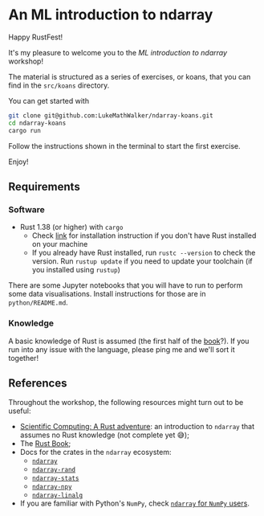 # An ML introduction to ndarray

Happy RustFest!

It's my pleasure to welcome you to the *ML introduction to ndarray* workshop!

The material is structured as a series of exercises, or koans, that you can find in the `src/koans` directory.

You can get started with
```bash
git clone git@github.com:LukeMathWalker/ndarray-koans.git
cd ndarray-koans
cargo run
```
Follow the instructions shown in the terminal to start the first exercise.

Enjoy!

## Requirements

### Software

* Rust 1.38 (or higher) with `cargo`
    * Check [link](https://www.rust-lang.org/tools/install) for installation instruction if you don't have Rust installed on your machine
    * If you already have Rust installed, run `rustc --version` to check the version.
      Run `rustup update` if you need to update your toolchain (if you installed using `rustup`)

There are some Jupyter notebooks that you will have to run to perform some data visualisations. Install
instructions for those are in `python/README.md`.

### Knowledge

A basic knowledge of Rust is assumed (the first half of the [book](https://doc.rust-lang.org/book/)?).
If you run into any issue with the language, please ping me and we'll sort it together!

## References

Throughout the workshop, the following resources might turn out to be useful:

* [Scientific Computing: A Rust adventure](https://www.lpalmieri.com/posts/2019-02-23-scientific-computing-a-rust-adventure-part-0-vectors/): an
  introduction to `ndarray` that assumes no Rust knowledge (not complete yet 😅);
* The [Rust Book](https://doc.rust-lang.org/book/);
* Docs for the crates in the `ndarray` ecosystem:
    * [`ndarray`](https://docs.rs/ndarray/0.13.0/ndarray/)
    * [`ndarray-rand`](https://docs.rs/ndarray-rand/0.11.0/ndarray_rand/)
    * [`ndarray-stats`](https://docs.rs/ndarray-stats/0.3.0/ndarray/)
    * [`ndarray-npy`](https://docs.rs/ndarray-npy/0.5.0/ndarray_npy/)
    * [`ndarray-linalg`](https://docs.rs/ndarray-linalg/0.12.0/ndarray_linalg/)
* If you are familiar with Python's `NumPy`, check [`ndarray` for `NumPy` users](https://docs.rs/ndarray/0.13.0/ndarray/doc/ndarray_for_numpy_users/index.html).


